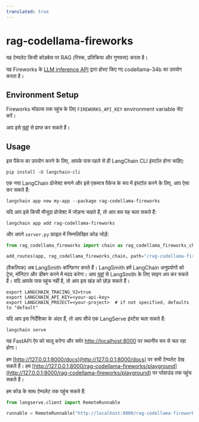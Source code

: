 ```yaml
---
translated: true
---
```


# rag-codellama-fireworks

यह टेम्पलेट किसी कोडबेस पर RAG (रिस्क, प्रतिक्रिया और गुणवत्ता) करता है।

यह Fireworks के [LLM inference API](https://blog.fireworks.ai/accelerating-code-completion-with-fireworks-fast-llm-inference-f4e8b5ec534a) द्वारा होस्ट किए गए codellama-34b का उपयोग करता है।

## Environment Setup

Fireworks मॉडल्स तक पहुंच के लिए `FIREWORKS_API_KEY` environment variable सेट करें।

आप इसे [यहां](https://app.fireworks.ai/login?callbackURL=https://app.fireworks.ai) से प्राप्त कर सकते हैं।

## Usage

इस पैकेज का उपयोग करने के लिए, आपके पास पहले से ही LangChain CLI इंस्टॉल होना चाहिए:

```shell
pip install -U langchain-cli
```

एक नया LangChain प्रोजेक्ट बनाने और इसे एकमात्र पैकेज के रूप में इंस्टॉल करने के लिए, आप ऐसा कर सकते हैं:

```shell
langchain app new my-app --package rag-codellama-fireworks
```

यदि आप इसे किसी मौजूदा प्रोजेक्ट में जोड़ना चाहते हैं, तो आप बस यह चला सकते हैं:

```shell
langchain app add rag-codellama-fireworks
```

और अपने `server.py` फ़ाइल में निम्नलिखित कोड जोड़ें:

```python
from rag_codellama_fireworks import chain as rag_codellama_fireworks_chain

add_routes(app, rag_codellama_fireworks_chain, path="/rag-codellama-fireworks")
```

(वैकल्पिक) अब LangSmith कॉन्फ़िगर करते हैं।
LangSmith हमें LangChain अनुप्रयोगों को ट्रेस, मॉनिटर और डीबग करने में मदद करेगा।
आप [यहां](https://smith.langchain.com/) से LangSmith के लिए साइन अप कर सकते हैं।
यदि आपके पास पहुंच नहीं है, तो आप इस खंड को छोड़ सकते हैं।

```shell
export LANGCHAIN_TRACING_V2=true
export LANGCHAIN_API_KEY=<your-api-key>
export LANGCHAIN_PROJECT=<your-project>  # if not specified, defaults to "default"
```

यदि आप इस निर्देशिका के अंदर हैं, तो आप सीधे एक LangServe इंस्टेंस चला सकते हैं:

```shell
langchain serve
```

यह FastAPI ऐप को चालू करेगा और सर्वर [http://localhost:8000](http://localhost:8000) पर स्थानीय रूप से चल रहा होगा।

हम [http://127.0.0.1:8000/docs](http://127.0.0.1:8000/docs) पर सभी टेम्पलेट देख सकते हैं।
हम [http://127.0.0.1:8000/rag-codellama-fireworks/playground](http://127.0.0.1:8000/rag-codellama-fireworks/playground) पर प्लेग्राउंड तक पहुंच सकते हैं।

हम कोड के साथ टेम्पलेट तक पहुंच सकते हैं:

```python
from langserve.client import RemoteRunnable

runnable = RemoteRunnable("http://localhost:8000/rag-codellama-fireworks")
```
